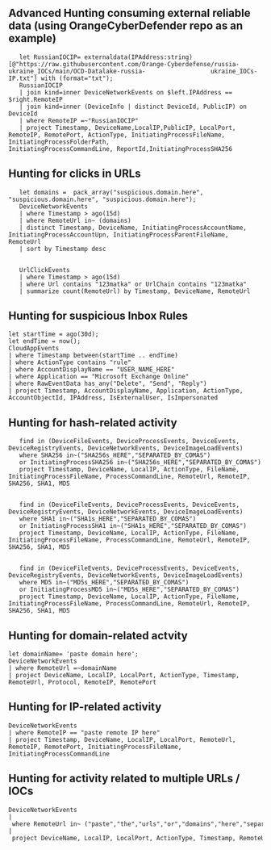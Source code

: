 ## Advanced Hunting consuming external reliable data (using OrangeCyberDefender repo as an example)


       let RussianIOCIP= externaldata(IPAddress:string)[@"https://raw.githubusercontent.com/Orange-Cyberdefense/russia-ukraine_IOCs/main/OCD-Datalake-russia-                  ukraine_IOCs-IP.txt"] with (format="txt");
       RussianIOCIP
       | join kind=inner DeviceNetworkEvents on $left.IPAddress == $right.RemoteIP
       | join kind=inner (DeviceInfo | distinct DeviceId, PublicIP) on DeviceId
       | where RemoteIP =~"RussianIOCIP"
       | project Timestamp, DeviceName,LocalIP,PublicIP, LocalPort, RemoteIP, RemotePort, ActionType, InitiatingProcessFileName, InitiatingProcessFolderPath,                  InitiatingProcessCommandLine, ReportId,InitiatingProcessSHA256


## Hunting for clicks in URLs


       let domains =  pack_array("suspicious.domain.here", "suspicious.domain.here", "suspicious.domain.here");
       DeviceNetworkEvents
       | where Timestamp > ago(15d)
       | where RemoteUrl in~ (domains)
       | distinct Timestamp, DeviceName, InitiatingProcessAccountName, InitiatingProcessAccountUpn, InitiatingProcessParentFileName, RemoteUrl
       | sort by Timestamp desc


       UrlClickEvents
       | where Timestamp > ago(15d)
       | where Url contains "123matka" or UrlChain contains "123matka"
       | summarize count(RemoteUrl) by Timestamp, DeviceName, RemoteUrl


## Hunting for suspicious Inbox Rules    

    let startTime = ago(30d);
    let endTime = now();
    CloudAppEvents
    | where Timestamp between(startTime .. endTime)
    | where ActionType contains "rule"
    | where AccountDisplayName == "USER_NAME_HERE"
    | where Application == "Microsoft Exchange Online"
    | where RawEventData has_any("Delete", "Send", "Reply")
    | project Timestamp, AccountDisplayName, Application, ActionType, AccountObjectId, IPAddress, IsExternalUser, IsImpersonated
  
 
## Hunting for hash-related activity
 

 
       find in (DeviceFileEvents, DeviceProcessEvents, DeviceEvents, DeviceRegistryEvents, DeviceNetworkEvents, DeviceImageLoadEvents)
       where SHA256 in~("SHA256s_HERE","SEPARATED_BY_COMAS") 
       or InitiatingProcessSHA256 in~("SHA256s_HERE","SEPARATED_BY_COMAS")
       project Timestamp, DeviceName, LocalIP, ActionType, FileName, InitiatingProcessFileName, ProcessCommandLine, RemoteUrl, RemoteIP, SHA256, SHA1, MD5


       find in (DeviceFileEvents, DeviceProcessEvents, DeviceEvents, DeviceRegistryEvents, DeviceNetworkEvents, DeviceImageLoadEvents)
       where SHA1 in~("SHA1s_HERE","SEPARATED_BY_COMAS") 
       or InitiatingProcessSHA1 in~("SHA1s_HERE","SEPARATED_BY_COMAS")
       project Timestamp, DeviceName, LocalIP, ActionType, FileName, InitiatingProcessFileName, ProcessCommandLine, RemoteUrl, RemoteIP, SHA256, SHA1, MD5


       find in (DeviceFileEvents, DeviceProcessEvents, DeviceEvents, DeviceRegistryEvents, DeviceNetworkEvents, DeviceImageLoadEvents)
       where MD5 in~("MD5s_HERE","SEPARATED_BY_COMAS") 
       or InitiatingProcessMD5 in~("MD5s_HERE","SEPARATED_BY_COMAS")
       project Timestamp, DeviceName, LocalIP, ActionType, FileName, InitiatingProcessFileName, ProcessCommandLine, RemoteUrl, RemoteIP, SHA256, SHA1, MD5
  
 
## Hunting for domain-related actvity
 
    let domainName= 'paste domain here';
    DeviceNetworkEvents
    | where RemoteUrl =~domainName
    | project DeviceName, LocalIP, LocalPort, ActionType, Timestamp, RemoteUrl, Protocol, RemoteIP, RemotePort
  
## Hunting for IP-related activity

    DeviceNetworkEvents
    | where RemoteIP == "paste remote IP here"
    | project Timestamp, DeviceName, LocalIP, LocalPort, RemoteUrl, RemoteIP, RemotePort, InitiatingProcessFileName, InitiatingProcessCommandLine
  
  
## Hunting for activity related to multiple URLs / IOCs

    DeviceNetworkEvents
    | where RemoteUrl in~ ("paste","the","urls","or","domains","here","separeted","by","commas")
    | project DeviceName, LocalIP, LocalPort, ActionType, Timestamp, RemoteUrl, Protocol, RemoteIP, RemotePort






